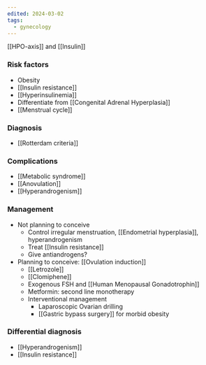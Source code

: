```yaml
---
edited: 2024-03-02
tags:
  - gynecology
---
```

[[HPO-axis]] and [[Insulin]] 
### Risk factors
- Obesity
- [[Insulin resistance]] 
- [[Hyperinsulinemia]]
- Differentiate from [[Congenital Adrenal Hyperplasia]]
- [[Menstrual cycle]] 
### Diagnosis
- [[Rotterdam criteria]]

### Complications
- [[Metabolic syndrome]] 
- [[Anovulation]] 
- [[Hyperandrogenism]] 
### Management
- Not planning to conceive
	- Control irregular menstruation, [[Endometrial hyperplasia]], hyperandrogenism 
	- Treat [[Insulin resistance]]
	- Give antiandrogens? 
- Planning to conceive: [[Ovulation induction]] 
	- [[Letrozole]] 
	- [[Clomiphene]]
	- Exogenous FSH and [[Human Menopausal Gonadotrophin]]
	- Metformin: second line monotherapy
	- Interventional management
		- Laparoscopic Ovarian drilling
		- [[Gastric bypass surgery]] for morbid obesity 
### Differential diagnosis
- [[Hyperandrogenism]] 
- [[Insulin resistance]] 